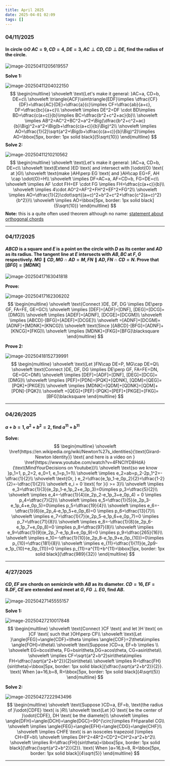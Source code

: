 ```yaml
---
title: April 2025
date: 2025-04-01 02:09
tags: []
---
```


### 04/11/2025

#### In circle $\odot{O}$ $AC=9, CD=4,DE=3, AC\perp CD, CD\perp DE$, find the radius of the circle.

![image-20250411205619557](/assets/images/2025/image-20250411205619557.png)

**Solve 1:**

![image-20250411204022150](/assets/images/2025/image-20250411203323528.png)
$$
\begin{multline}
\shoveleft \text{Let's make it general: }AC=a, CD=b, DE=c\\
\shoveleft \triangle{ACF}\sim\triangle{EDF}\implies \dfrac{CF}{DF}=\dfrac{AC}{DE}=\dfrac{a}{c}\implies CF=\dfrac{ab}{a+c}, DF=\dfrac{bc}{a+c}\\
\shoveleft \implies DE^2=DF \cdot BD\implies BD=\dfrac{c(a+c)}{b}\implies BC=\dfrac{b^2+c^2+ac}{b}\\
\shoveleft \implies AB^2=AC^2+BC^2=a^2+\Big(\dfrac{b^2+c^2+ac}{b}\Big)^2=a^2+\Big(b+\dfrac{c(a+c)}{b}\Big)^2\\
\shoveleft \implies AO=\dfrac{1}{2}\sqrt{a^2+\Big(b+\dfrac{c(a+c)}{b}\Big)^2}\implies AO=\bbox[5px, border: 1px solid black]{5\sqrt{10}}
\end{multline}
$$
**Solve 2:**

![image-20250411210210562](/assets/images/2025/image-20250411210210562.png)
$$
\begin{multline}
\shoveleft \text{Let's make it general: }AC=a, CD=b, DE=c\\
\shoveleft \text{Extend }ED \text{ and intersect with }\odot{O} \text{ at }G\\
\shoveleft \text{make }AH\perp EG \text{ and }AH\cap EG=F, AH \cap \odot{O}=H\\
\shoveleft \implies DF=AC=a, AF=CD=b, FG=DE=c\\
\shoveleft \implies AF \cdot FH=EF \cdot FG \implies FH=\dfrac{c(a+c)}{b}\\
\shoveleft \implies 4\cdot AO^2=AF^2+FH^2+EF^2+FG^2\\
\shoveleft \implies AO=\dfrac{1}{2}\cdot\sqrt{(a+c)^2+b^2+c^2+\dfrac{c^2(a+c)^2}{b^2}}\\
\shoveleft \implies AO=\bbox[5px, border: 1px solid black]{5\sqrt{10}}
\end{multline}
$$
**Note:** this is a quite often used theorem although no name: [statement about orthogonal chords](https://math.stackexchange.com/questions/1481891/ab-and-cd-are-two-mutually-perpendicular-chords-of-a-circle-of-radius-r-i)

---

### 04/17/2025

#### $ABCD$ is a square and $E$ is a point on the circle with $D$ as its center and $AD$ as its radius. The tangent line at $E$ intersects with $AB, BC$ at $F, G$ respectively. $MG \parallel CD, MG\cap AD=M, FN \parallel AD, FN\cap CD=N$. Prove that $[BFG]=[MDNK]$

![image-20250417163041818](/assets/images/2025/image-20250417163041818.png)

**Prove:**

![image-20250417162306202](/assets/images/2025/image-20250417162306202.png)
$$
\begin{multline}
\shoveleft \text{Connect }DE, DF, DG \implies DE\perp GF, FA=FE, GE=GC\\
\shoveleft \implies [DEF]=[ADF]=[DNF], [DEG]=[DCG]=[DMG]\\
\shoveleft \implies [ADEF]=[ADNF], [DCGE]=[DCGM]\\
\shoveleft \implies [ABCD]-[BFG]=[ADEF]+[DCGE]\\
\shoveleft =[ADNF]+[DCGM]=[ADNF]+[MDNK]+[KNCG]\\
\shoveleft \text{Since }[ABCD]-[BFG]=[ADNF]+[KNCG]+[FKG]\\
\shoveleft \implies [MDNK]=[FKG]=[BFG]\blacksquare
\end{multline}
$$

**Prove 2:**

![image-20250418152739991](/assets/images/2025/image-20250418152445187.png)
$$
\begin{multline}
\shoveleft \text{Let }FN\cap DE=P, MG\cap DE=Q\\
\shoveleft \text{Connect }DE, DF, DG \implies DE\perp GF, FA=FE=DN, GE=GC=DM\\
\shoveleft \implies [DEF]=[ADF]=[DNF], [DEG]=[DCG]=[DMG]\\
\shoveleft \implies [PEF]=[PDN]=[PQK]+[QDNK], [QDM]=[QEG]=[PQK]+[PKGE]\\
\shoveleft \implies [MDNK]=[QDM]+[QDNK]=[QDM]+[PDN]-[PQK]\\
\shoveleft =[QEG]+[PEF]-[PQK]=[PEF]+[PKGE]=[FKG]=[BFG]\blacksquare
\end{multline}
$$

---

### 04/26/2025

#### $a+b=1, a^2+b^2=2$, find $a^{11}+b^{11}$

**Solve:**
$$
\begin{multline}
\shoveleft \href{https://en.wikipedia.org/wiki/Newton%27s_identities}{\text{Girard-Newton Identity}} \text{ and here is a video on } \href{https://www.youtube.com/watch?v=4FNCIYD8HdA}{\text{MindYourDecisions on Youtube}}\\
\shoveleft \text{so we know }p_1=1, p_2=2, e_0=1, e_1=p_1=1\\
\shoveleft \implies e_2=ab=p_2-2p_1^2=-\dfrac{1}{2}\\
\shoveleft \text{Or, } e_2=\dfrac{e_1p_1-e_0p_2}{2}=\dfrac{1-2}{2}=-\dfrac{1}{2}\\
\shoveleft e_i = 0 \text{ for }{i >= 3}\\
\shoveleft \implies e_3=\dfrac{1}{3}(e_2p_1-e_1p_2+e_3p_3)=0\implies p_3=\dfrac{5}{2}\\
\shoveleft \implies e_4=-\dfrac{1}{4}(e_2p_2-e_1p_3+e_0p_4) = 0 \implies p_4=\dfrac{7}{2}\\
\shoveleft \implies e_5=\dfrac{1}{5}(e_2p_3-e_1p_4+e_0p_5)=0\implies p_5=\dfrac{19}{4}\\
\shoveleft \implies e_6=-\dfrac{1}{6}(e_2p_4-e_1p_5+e_0p_6)=0 \implies p_6=\dfrac{13}{7}\\
\shoveleft \implies e_7=\dfrac{1}{7}(e_2p_5-e_1p_6+e_0p_7)=0 \implies p_7=\dfrac{71}{8}\\
\shoveleft \implies e_8=-\dfrac{1}{8}(e_2p_6-e_1p_7+e_0p_8)=0 \implies p_8=\dfrac{97}{8}\\
\shoveleft \implies e_9=\dfrac{1}{9}(e_2p_7-e_1p_8+e_0p_9)=0 \implies p_9=\dfrac{265}{16}\\
\shoveleft \implies e_10=-\dfrac{1}{10}(e_2p_8-e_1p_9+e_0p_{10})=0\implies p_{10}=\dfrac{181}{8}\\
\shoveleft \implies e_{11}=\dfrac{1}{11}(e_2p9-e_1p_{10}+e_0p_{11})=0 \implies p_{11}=a^{11}+b^{11}=\bbox[5px, border: 1px solid black]{\dfrac{989}{32}}
\end{multline}
$$

---

### 4/27/2025

#### $CD, EF$ are chords on semicircle with $AB$ as its diameter. $CD=16, EF=8. DF, CE$ are extended and meet at $G$, $FG\perp EG$, find $AB$.

![image-20250427145555157](/assets/images/2025/image-20250427145555157.png)

**Solve 1:**

![image-20250427210017848](/assets/images/2025/image-20250427205345434.png)
$$
\begin{multline}
\shoveleft \text{Connect }CF \text{ and let }H \text{ on }CF \text{ such that }OH\perp CF\\
\shoveleft \text{Let }\angle{FEG}=\angle{CDF}=\theta \implies \angle{COF}=2\theta\implies \angle{FOH}=\theta\\
\shoveleft \text{Suppose }CD=a, EF=b \implies \\
\shoveleft EG=bcos\theta, FG=bsin\theta,DG=acos\theta, CG=asin\theta\\
\shoveleft \implies CF=\sqrt{a^2+b^2}sin\theta\implies FH=\dfrac{\sqrt{a^2+b^2}}{2}sin\theta\\
\shoveleft \implies R=\dfrac{FH}{sin\theta}=\bbox[5px, border: 1px solid black]{\dfrac{\sqrt{a^2+b^2}}{2}}. \text{ When }a=16,b=8, R=\bbox[5px, border: 1px solid black]{4\sqrt{5}}
\end{multline}
$$

**Solve 2:**

![image-20250427222943496](/assets/images/2025/image-20250427222943496.png)
$$
\begin{multline}
\shoveleft \text{Suppose }CD=a, EF=b, \text{the radius of }\odot{CDFE} \text{ is }R\\
\shoveleft \text{Let }O \text{ be the center of }\odot{CDFE}, DH \text{ be the diamete}\\
\shoveleft \implies \angle{DFH}=\angle{DCH}=\angle{DGC}=90^{\circ}\implies FH\parallel CG\\
\shoveleft \implies \angle{FEG}=\angle{EFH}=\angle{CDG}=\angle{CHF}\\
\shoveleft \implies CHFE \text{ is an isosceles trapezoid }\implies CH=EF=b\\
\shoveleft \implies DH^2=4R^2=CD^2+CH^2=a^2+b^2\\
\shoveleft \implies R=\dfrac{FH}{sin\theta}=\bbox[5px, border: 1px solid black]{\dfrac{\sqrt{a^2+b^2}}{2}}. \text{ When }a=16,b=8, R=\bbox[5px, border: 1px solid black]{4\sqrt{5}}
\end{multline}
$$

---
